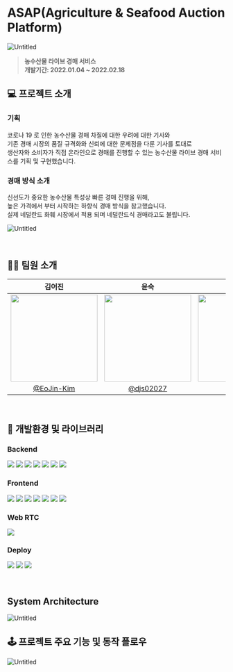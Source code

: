 # ASAP(Agriculture & Seafood Auction Platform)
![Untitled](https://s3.us-west-2.amazonaws.com/secure.notion-static.com/dc1515d6-8967-4a91-bd96-2c5ba11e42e6/Untitled.png?X-Amz-Algorithm=AWS4-HMAC-SHA256&X-Amz-Content-Sha256=UNSIGNED-PAYLOAD&X-Amz-Credential=AKIAT73L2G45EIPT3X45%2F20220329%2Fus-west-2%2Fs3%2Faws4_request&X-Amz-Date=20220329T013958Z&X-Amz-Expires=86400&X-Amz-Signature=09ba645dcad0c699c314455dbf09e0b0437982fc8522e5d5f248f2f6efbd8e7f&X-Amz-SignedHeaders=host&response-content-disposition=filename%20%3D%22Untitled.png%22&x-id=GetObject)
> **농수산물 라이브 경매 서비스**  
> **개발기간: 2022.01.04 ~ 2022.02.18**

## 💻 프로젝트 소개  
  
### 기획

코로나 19 로 인한 농수산물 경매 차질에 대한 우려에 대한 기사와 \
기존 경매 시장의 품질 규격화와 신뢰에 대한 문제점을 다룬 기사를 토대로 \
생산자와 소비자가 직접 온라인으로 경매를 진행할 수 있는 농수산물 라이브 경매 서비스를 기획 및 구현했습니다.

### 경매 방식 소개

신선도가 중요한 농수산물 특성상 빠른 경매 진행을 위해, \
높은 가격에서 부터 시작하는 하향식 경매 방식을 참고했습니다. \
실제 네덜란드 화훼 시장에서 적용 되며 네덜란드식 경매라고도 불립니다.


![Untitled](https://s3.us-west-2.amazonaws.com/secure.notion-static.com/b0e4d4c9-fac3-4e29-a6e8-6e246fcaa860/Untitled.png?X-Amz-Algorithm=AWS4-HMAC-SHA256&X-Amz-Content-Sha256=UNSIGNED-PAYLOAD&X-Amz-Credential=AKIAT73L2G45EIPT3X45%2F20220329%2Fus-west-2%2Fs3%2Faws4_request&X-Amz-Date=20220329T014933Z&X-Amz-Expires=86400&X-Amz-Signature=d23ed9e9679cbcfbbc9b3a19ee8a7d80525698094c213c5f3637ead349fa28a0&X-Amz-SignedHeaders=host&response-content-disposition=filename%20%3D%22Untitled.png%22&x-id=GetObject)

<br/>

## 🙆‍♂️ 팀원 소개

|김어진|윤숙|오용록|이상윤|이아현|
|:-:|:-:|:-:|:-:|:-:|
|<img src="https://avatars.githubusercontent.com/u/62640679?v=4" width=200>|<img src="https://avatars.githubusercontent.com/u/42508120?v=4" width=200>|<img src="https://avatars.githubusercontent.com/u/18694745?v=4" width=200>|<img src="https://avatars.githubusercontent.com/u/38884368?v=4" width=200>|<img src="https://avatars.githubusercontent.com/u/48577694?v=4" width=200>|
|[@EoJin-Kim](https://github.com/EoJin-Kim)|[@djs02027](https://github.com/djs02027)|[@ohyr](https://github.com/ohyr)|[@dltkddbs](https://github.com/dltkddbs)|[@alskal1](https://github.com/alskal1)|

<br/>

## 🎨 개발환경 및 라이브러리

### Backend
    
<img src="https://img.shields.io/badge/IntelliJ IDEA-000000?style=flat-square&logo=IntelliJIDEA&logoColor=white"/> <img src="https://img.shields.io/badge/Gradle-7.3.2-02303A?style=flat-square&logo=Gradle&logoColor=white"/>
<img src="https://img.shields.io/badge/Spring Boot-2.5.8-6DB33F?style=flat-square&logo=Spring Boot&logoColor=white"/>
<img src="https://img.shields.io/badge/Spring Boot JPA-2.5.8-59666C?style=flat-square&logo=SpringBootJPA&logoColor=white"/>
<img src="https://img.shields.io/badge/Spring Security-6DB33F?style=flat-square&logo=SpringSecurity&logoColor=white"/>
<img src="https://img.shields.io/badge/Java-11-007396?style=flat&logo=Java&logoColor=white"/>
<img src="https://img.shields.io/badge/MySQL-4479A1?style=flat-square&logo=MySQL&logoColor=white"/>
    
### Frontend
    
<img src="https://img.shields.io/badge/Visual Studio Code-007ACC?style=flat-square&logo=Visual Studio Code&logoColor=white"/> <img src="https://img.shields.io/badge/Node-16.13.0-339933?style=flat-square&logo=Node.js&logoColor=white"/>
<img src="https://img.shields.io/badge/Npm-8.3.2-CB3837?style=flat-square&logo=Npm&logoColor=white"/>
<img src="https://img.shields.io/badge/Vue-3.0-4FC08D?style=flat-square&logo=Vue.js&logoColor=white"/>
<img src="https://img.shields.io/badge/Quasar-2.0-1976D2?style=flat-square&logo=Quasar&logoColor=white"/>
<img src="https://img.shields.io/badge/VueRouter-4.0-4FC08D?style=flat-square&logo=Vue.js&logoColor=white"/>
<img src="https://img.shields.io/badge/Vuex-4.0-4FC08D?style=flat-square&logo=Vue.js&logoColor=white"/>
    
### Web RTC

<img src="https://img.shields.io/badge/OpenVidu 2.20.0-333333?style=flat-square&logo=WebRTC&logoColor=white"/>
 
### Deploy

<img src="https://img.shields.io/badge/AWS-232F3E?style=flat-square&logo=amazon aws&logoColor=white"/> <img src="https://img.shields.io/badge/Docker-2496ED?style=flat-square&logo=Docker&logoColor=white"/>
<img src="https://img.shields.io/badge/NGINX-009639?style=flat-square&logo=NGINX&logoColor=white"/>
    
<br/>

## System Architecture
![Untitled](https://s3.us-west-2.amazonaws.com/secure.notion-static.com/6392f1ef-85e6-4734-8659-604f9cfc8d75/Untitled.png?X-Amz-Algorithm=AWS4-HMAC-SHA256&X-Amz-Content-Sha256=UNSIGNED-PAYLOAD&X-Amz-Credential=AKIAT73L2G45EIPT3X45%2F20220329%2Fus-west-2%2Fs3%2Faws4_request&X-Amz-Date=20220329T014522Z&X-Amz-Expires=86400&X-Amz-Signature=f7c246548938b1af8aa5be06c888f2481bc8be51908d7d243c1d88ae31a93ad3&X-Amz-SignedHeaders=host&response-content-disposition=filename%20%3D%22Untitled.png%22&x-id=GetObject)

## 🕹 프로젝트 주요 기능 및 동작 플로우
![Untitled](https://s3.us-west-2.amazonaws.com/secure.notion-static.com/6623e442-579f-45ad-b985-555d83ea3872/Untitled.png?X-Amz-Algorithm=AWS4-HMAC-SHA256&X-Amz-Content-Sha256=UNSIGNED-PAYLOAD&X-Amz-Credential=AKIAT73L2G45EIPT3X45%2F20220329%2Fus-west-2%2Fs3%2Faws4_request&X-Amz-Date=20220329T014604Z&X-Amz-Expires=86400&X-Amz-Signature=08b3b4a93e2e264d6f5f0bf39dfd50cb88b30cd9719261026f15a44d11fc8b12&X-Amz-SignedHeaders=host&response-content-disposition=filename%20%3D%22Untitled.png%22&x-id=GetObject)



